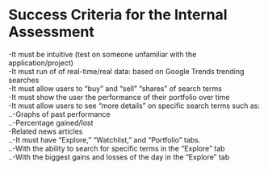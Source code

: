 # Success Criteria for the Internal Assessment
-It must be intuitive (test on someone unfamiliar with the application/project)  
-It must run of of real-time/real data: based on Google Trends trending searches  
-It must allow users to “buy” and “sell” “shares” of search terms  
-It must show the user the performance of their portfolio over time  
-It must allow users to see “more details” on specific search terms such as:  
..-Graphs of past performance  
..-Percentage gained/lost  
-Related news articles  
..-It must have “Explore,” “Watchlist,” and “Portfolio” tabs.  
..-With the ability to search for specific terms in the “Explore” tab  
..-With the biggest gains and losses of the day in the “Explore” tab  
